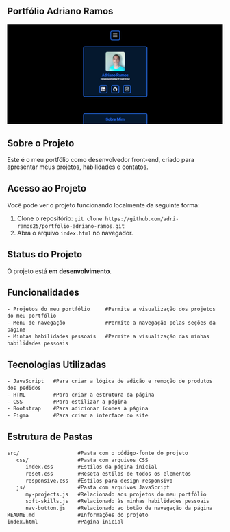 ## Portfólio Adriano Ramos
![Imagens do projeto](https://github.com/adri-ramos25/portfolio-adriano-ramos/raw/main/src/images/screenshot.png)



## Sobre o Projeto
Este é o meu portfólio como desenvolvedor front-end, criado para apresentar meus projetos, habilidades e contatos.



## Acesso ao Projeto
Você pode ver o projeto funcionando localmente da seguinte forma:

1. Clone o repositório: `git clone https://github.com/adri-ramos25/portfolio-adriano-ramos.git`
2. Abra o arquivo `index.html` no navegador.



## Status do Projeto
O projeto está **em desenvolvimento**.



## Funcionalidades
```plaintext
- Projetos do meu portfólio     #Permite a visualização dos projetos do meu portfólio
- Menu de navegação             #Permite a navegação pelas seções da página
- Minhas habilidades pessoais   #Permite a visualização das minhas habilidades pessoais
```



## Tecnologias Utilizadas
```plaintext
- JavaScript   #Para criar a lógica de adição e remoção de produtos dos pedidos
- HTML         #Para criar a estrutura da página
- CSS          #Para estilizar a página 
- Bootstrap    #Para adicionar ícones à página
- Figma        #Para criar a interface do site
```



## Estrutura de Pastas
```plaintext
src/                   #Pasta com o código-fonte do projeto
   css/                #Pasta com arquivos CSS
      index.css        #Estilos da página inicial
      reset.css        #Reseta estilos de todos os elementos
      responsive.css   #Estilos para design responsivo
   js/                 #Pasta com arquivos JavaScript
      my-projects.js   #Relacionado aos projetos do meu portfólio
      soft-skills.js   #Relacionado às minhas habilidades pessoais
      nav-button.js    #Relacionado ao botão de navegação da página
README.md              #Informações do projeto
index.html             #Página inicial
```